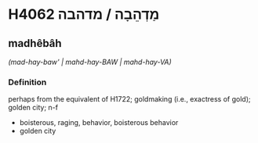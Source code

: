 # H4062 מַדְהֵבָה / מדהבה

## madhêbâh

_(mad-hay-baw' | mahd-hay-BAW | mahd-hay-VA)_

### Definition

perhaps from the equivalent of H1722; goldmaking (i.e., exactress of gold); golden city; n-f

- boisterous, raging, behavior, boisterous behavior
- golden city
